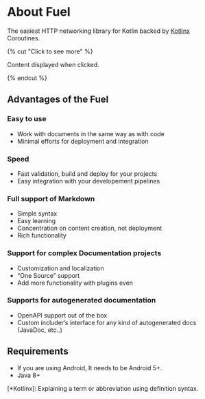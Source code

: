 # About Fuel

The easiest HTTP networking library for Kotlin backed by [Kotlinx](*Kotlinx) Coroutines.

{% cut "Click to see more" %}

Content displayed when clicked.

{% endcut %}

## Advantages of the Fuel
### Easy to use
- Work with documents in the same way as with code
- Minimal efforts for deployment and integration

### Speed
- Fast validation, build and deploy for your projects
- Easy integration with your developement pipelines

### Full support of Markdown
- Simple syntax
- Easy learning
- Concentration on content creation, not deployment
- Rich functionality

### Support for complex Documentation projects
- Customization and localization
- “One Source” support
- Add more functionality with plugins even

### Supports for autogenerated documentation
- OpenAPI support out of the box
- Custom includer’s interface for any kind of autogenerated docs (JavaDoc, etc..)

## Requirements

- If you are using Android, It needs to be Android 5+.
- Java 8+

[*Kotlinx]: Explaining a term or abbreviation using definition syntax.